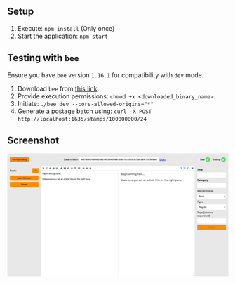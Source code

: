 ## Setup

1. Execute: `npm install` (Only once)
2. Start the application: `npm start`

## Testing with `bee`

Ensure you have `bee` version `1.16.1` for compatibility with `dev` mode.

1. Download `bee` from [this link](https://github.com/ethersphere/bee/releases/tag/v1.16.1).
2. Provide execution permissions: `chmod +x <downloaded_binary_name>`
3. Initiate: `./bee dev --cors-allowed-origins="*"`
4. Generate a postage batch using: `curl -X POST http://localhost:1635/stamps/100000000/24`

## Screenshot

![Etherjot screenshot](docs/screenshot.png)
